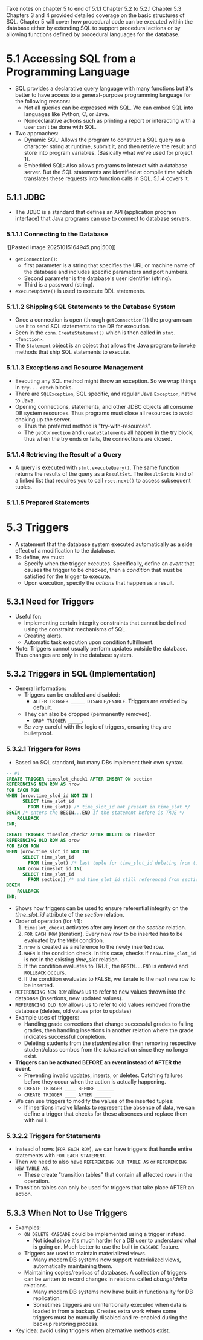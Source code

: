 Take notes on chapter 5 to end of 5.1.1
Chapter 5.2 to 5.2.1
Chapter 5.3
Chapters 3 and 4 provided detailed coverage on the basic structures of SQL.
Chapter 5 will cover how procedural code can be executed within the database either by extending SQL to support procedural actions or by allowing functions defined by procedural languages for the database.

# 5.1 Accessing SQL from a Programming Language
- SQL provides a declarative query language with many functions but it's better to have access to a general-purpose programming language for the following reasons:
	- Not all queries can be expressed with SQL. We can embed SQL into languages like Python, C, or Java.
	- Nondeclarative actions such as printing a report or interacting with a user can't be done with SQL.
- Two approaches:
	- Dynamic SQL: Allows the program to construct a SQL query as a character string at runtime, submit it, and then retrieve the result and store into program variables. (Basically what we've used for project 1).
	- Embedded SQL: Also allows programs to interact with a database server. But the SQL statements are identified at compile time which translates these requests into function calls in SQL. 5.1.4 covers it.
## 5.1.1 JDBC
- The JDBC is a standard that defines an API (application program interface) that Java programs can use to connect to database servers.
### 5.1.1.1 Connecting to the Database
![[Pasted image 20251015164945.png|500]]
- `getConnection()`: 
	- first parameter is a string that specifies the URL or machine name of the database and includes specific parameters and port numbers.
	- Second parameter is the database's user identifier (string).
	- Third is a password (string).
- `executeUpdate()` is used to execute DDL statements.
### 5.1.1.2 Shipping SQL Statements to the Database System
- Once a connection is open (through `getConnection()`) the program can use it to send SQL statements to the DB for execution.
- Seen in the `conn.CreateStatement()` which is then called in `stmt.<function>`.
- The `Statement` object is an object that allows the Java program to invoke methods that ship SQL statements to execute.
### 5.1.1.3 Exceptions and Resource Management
- Executing any SQL method might throw an exception. So we wrap things in `try... catch` blocks.
- There are `SQLException`, SQL specific, and regular Java `Exception`, native to Java.
- Opening connections, statements, and other JDBC objects all consume DB system resources. Thus programs must close all resources to avoid choking up the server.
	- Thus the preferred method is "try-with-resources".
	- The `getConnection` and `createStatements` all happen in the try block, thus when the try ends or fails, the connections are closed.
### 5.1.1.4 Retrieving the Result of a Query
- A query is executed with `stmt.executeQuery()`. The same function returns the results of the query as a `ResultSet`. The `ResultSet` is kind of a linked list that requires you to call `rset.next()` to access subsequent tuples.
### 5.1.1.5 Prepared Statements


# 5.3 Triggers
- A statement that the database system executed automatically as a side effect of a modification to the database.
- To define, we must:
	- Specify when the trigger executes. Specifically, define an *event* that causes the trigger to be checked, then a *condition* that must be satisfied for the trigger to execute.
	- Upon execution, specify the *actions* that happen as a result.
## 5.3.1 Need for Triggers
- Useful for:
	- Implementing certain integrity constraints that cannot be defined using the constraint mechanisms of SQL.
	- Creating alerts.
	- Automatic task execution upon condition fulfillment.
- Note: Triggers cannot usually perform updates outside the database. Thus changes are only in the database system.
## 5.3.2 Triggers in SQL (Implementation)
- General information:
	- Triggers can be enabled and disabled:
		- `ALTER TRIGGER _____ DISABLE/ENABLE`. Triggers are enabled by default.
	- They can also be dropped (permanently removed).
		- `DROP TRIGGER _____`.
	- Be very careful with the logic of triggers, ensuring they are bulletproof.
### 5.3.2.1 Triggers for Rows
- Based on SQL standard, but many DBs implement their own syntax.
```sql
-- #1
CREATE TRIGGER timeslot_check1 AFTER INSERT ON section
REFERENCING NEW ROW AS nrow
FOR EACH ROW
WHEN (nrow.time_slod_id NOT IN (
	  SELECT time_slot_id
	    FROM time_slot)) /* time_slot_id not present in time_slot */
BEGIN /* enters the BEGIN...END if the statement before is TRUE */
	ROLLBACK
END;

CREATE TRIGGER timeslot_check2 AFTER DELETE ON timeslot
REFERENCING OLD ROW AS orow
FOR EACH ROW
WHEN (orow.time_slot_id NOT IN(
	  SELECT time_slot_id
		FROM time_slot) /* last tuple for time_slot_id deleting from time_slot */
	AND orow.timeslot_id IN(
	  SELECT time_slot_id
		FROM section)) /* and time_slot_id still referenced from section */
BEGIN
	ROLLBACK
END;
```
- Shows how triggers can be used to ensure referential integrity on the *time_slot_id* attribute of the *section* relation.
- Order of operation (for #1):
	1. `timeslot_check1` activates after any insert on the *section* relation.
	2. `FOR EACH ROW` (iteration). Every new row to be inserted has to be evaluated by the `WHEN` condition.
	3. `nrow` is created as a reference to the newly inserted row.
	4. `WHEN` is the condition check. In this case, checks if `nrow.time_slot_id` is not in the existing *time_slot* relation.
	5. If the condition evaluates to TRUE, the `BEGIN...END` is entered and `ROLLBACK` occurs.
	6. If the condition evaluates to FALSE, we iterate to the next new row to be inserted.
- `REFERENCING NEW ROW` allows us to refer to new values thrown into the database (insertions, new updated values).
- `REFERENCING OLD ROW` allows us to refer to old values removed from the database (deletes, old values prior to updates)
- Example uses of triggers:
	- Handling grade corrections that change successful grades to failing grades, then handling insertions in another relation where the grade indicates successful completion.
	- Deleting students from the *student* relation then removing respective student/class combos from the *takes* relation since they no longer exist.
- **Triggers can be activated BEFORE an event instead of AFTER the event.**
	- Preventing invalid updates, inserts, or deletes. Catching failures before they occur when the action is actually happening.
	- `CREATE TRIGGER ____ BEFORE ______`
	- `CREATE TRIGGER ____ AFTER ______`
- We can use triggers to modify the values of the inserted tuples:
	- If insertions involve blanks to represent the absence of data, we can define a trigger that checks for these absences and replace them with `null`.
### 5.3.2.2 Triggers for Statements
- Instead of rows (`FOR EACH ROW`), we can have triggers that handle entire statements with `FOR EACH STATEMENT`.
- Then we need to also have `REFERENCING OLD TABLE AS` or `REFERENCING NEW TABLE AS`.
	- These create "transition tables" that contain all affected rows in the operation.
- Transition tables can only be used for triggers that take place AFTER an action.
## 5.3.3 When Not to Use Triggers
- Examples:
	- `ON DELETE CASCADE` could be implemented using a trigger instead.
		- Not ideal since it's much harder for a DB user to understand what is going on. Much better to use the built in `CASCADE` feature.
	- Triggers are used to maintain materialized views.
		- Many modern DB systems now support materialized views, automatically maintaining them.
	- Maintaining copies/replicas of databases. A collection of triggers can be written to record changes in relations called *change*/*delta* relations.
		- Many modern DB systems now have built-in functionality for DB replication.
		- Sometimes triggers are unintentionally executed when data is loaded in from a backup. Creates extra work where some triggers must be manually disabled and re-enabled during the backup restoring process.
- Key idea: avoid using triggers when alternative methods exist.